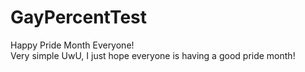 # GayPercentTest
Happy Pride Month Everyone!
<br>
Very simple UwU, I just hope everyone is having a good pride month!
